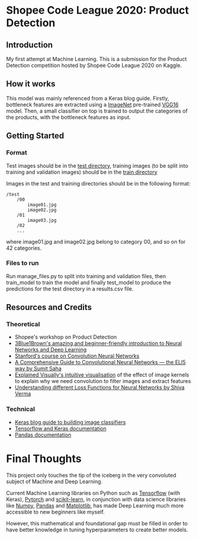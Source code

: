 # Shopee Code League 2020: Product Detection

## Introduction

My first attempt at Machine Learning. This is a submission for the Product Detection competition hosted by Shopee Code League 2020 on Kaggle. 

## How it works

This model was mainly referenced from a Keras blog guide. Firstly, bottleneck features are extracted using a [ImageNet](http://www.image-net.org) pre-trained [VGG16](https://neurohive.io/en/popular-networks/vgg16/) model. Then, a small classifier on top is trained to output the categories of the products, with the bottleneck features as input.

## Getting Started

### Format

Test images should be in the [test directory](./test/test), training images (to be split into training and validation images) should be in the [train directory](./train/train)

Images in the test and training directories should be in the following format:

```
/test
    /00
        image01.jpg
        image02.jpg
    /01
        image03.jpg
    /02
    ...
```
where image01.jpg and image02.jpg belong to category 00, and so on for 42 categories.

### Files to run

Run manage_files.py to split into training and validation files, then train_model to train the model and finally test_model to produce the predictions for the test directory in a results.csv file.

## Resources and Credits

### Theoretical
* Shopee's workshop on Product Detection
* [3Blue1Brown's amazing and beginner-friendly introduction to Neural Networks and Deep Learning](https://www.3blue1brown.com/neural-networks)
* [Stanford's course on Convolution Neural Networks](https://cs231n.github.io/convolutional-networks/)
* [A Comprehensive Guide to Convolutional Neural Networks — the ELI5 way by Sumit Saha](https://towardsdatascience.com/a-comprehensive-guide-to-convolutional-neural-networks-the-eli5-way-3bd2b1164a53)
* [Explained Visually's intuitive visualisation](https://setosa.io/ev/image-kernels/) of the effect of image kernels to explain why we need convolution to filter images and extract features
* [Understanding different Loss Functions for Neural Networks by Shiva Verma](https://towardsdatascience.com/understanding-different-loss-functions-for-neural-networks-dd1ed0274718)



### Technical
* [Keras blog guide to building image classifiers](https://blog.keras.io/building-powerful-image-classification-models-using-very-little-data.html) 
* [Tensorflow and Keras documentation](https://www.tensorflow.org/api_docs/python/tf/keras)
* [Pandas documentation](https://pandas.pydata.org)

# Final Thoughts
This project only touches the tip of the iceberg in the very convoluted subject of Machine and Deep Learning. 

Current Machine Learning libraries on Python such as [Tensorflow](https://www.tensorflow.org) (with Keras), [Pytorch](https://pytorch.org) and [scikit-learn](https://scikit-learn.org), in conjunction with data science libraries like [Numpy](https://numpy.org), [Pandas](https://pandas.pydata.org) and [Matplotlib](https://matplotlib.org), has made Deep Learning much more accessible to new beginners like myself. 

However, this mathematical and foundational gap must be filled in order to have better knowledge in tuning hyperparameters to create better models.